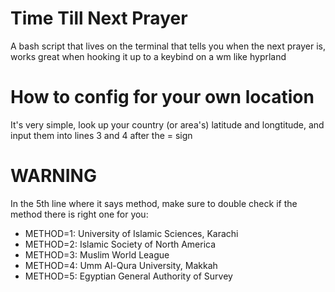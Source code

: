 # Time Till Next Prayer
A bash script that lives on the terminal that tells you when the next prayer is, works great when hooking it up to a keybind on a wm like hyprland

# How to config for your own location
It's very simple, look up your country (or area's) latitude and longtitude, and input them into lines 3 and 4 after the = sign

# WARNING
In the 5th line where it says method, make sure to double check if the method there is right one for you:
- METHOD=1: University of Islamic Sciences, Karachi
- METHOD=2: Islamic Society of North America
- METHOD=3: Muslim World League
- METHOD=4: Umm Al-Qura University, Makkah
- METHOD=5: Egyptian General Authority of Survey
